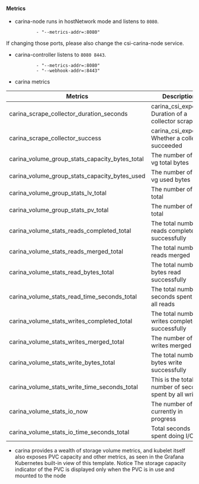 #### Metrics

- carina-node runs in hostNetwork mode and listens to `8080`.

  ```shell
          - "--metrics-addr=:8080"
  ```

If changing those ports, please also change the csi-carina-node service.

- carina-controller listens to `8080 8443`.

  ```shell
          - "--metrics-addr=:8080"
          - "--webhook-addr=:8443"
  ```

- carina metrics

| Metrics                                        | Description                                             |
| ---------------------------------------------- | ------------------------------------------------------- |
| carina_scrape_collector_duration_seconds       | carina_csi_exporter: Duration of a collector scrape     |
| carina_scrape_collector_success                | carina_csi_exporter: Whether a collector succeeded      |
| carina_volume_group_stats_capacity_bytes_total | The number of lvm vg total bytes                        |
| carina_volume_group_stats_capacity_bytes_used  | The number of lvm vg used bytes                         |
| carina_volume_group_stats_lv_total             | The number of lv total                                  |
| carina_volume_group_stats_pv_total             | The number of pv total                                  |
| carina_volume_stats_reads_completed_total      | The total number of reads completed successfully        |
| carina_volume_stats_reads_merged_total         | The total number of reads merged                        |
| carina_volume_stats_read_bytes_total           | The total number of bytes read successfully             |
| carina_volume_stats_read_time_seconds_total    | The total number of seconds spent by all reads          |
| carina_volume_stats_writes_completed_total     | The total number of writes completed successfully       |
| carina_volume_stats_writes_merged_total        | The number of writes merged                             |
| carina_volume_stats_write_bytes_total          | The total number of bytes write successfully            |
| carina_volume_stats_write_time_seconds_total   | This is the total number of seconds spent by all writes |
| carina_volume_stats_io_now                     | The number of I/Os currently in progress                |
| carina_volume_stats_io_time_seconds_total      | Total seconds spent doing I/Os                          |

- carina provides a wealth of storage volume metrics, and kubelet itself also exposes PVC capacity and other metrics, as seen in the Grafana Kubernetes built-in view of this template. Notice The storage capacity indicator of the PVC is displayed only when the PVC is in use and mounted to the node



